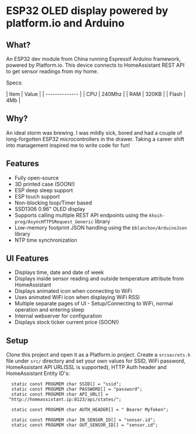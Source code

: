# ESP32 OLED display powered by platform.io and Arduino

## What?

An ESP32 dev module from China running Espressif Arduino framework, powered by Platform.io. This device connects to HomeAssistant REST API to get sensor readings from my home.

Specs:

| Item  | Value  |
| -------------- |
| CPU   | 240Mhz |
| RAM   | 320KB  |
| Flash | 4Mb    |

## Why?

An ideal storm was brewing. I was mildly sick, bored and had a couple of long-forgotten ESP32 microcontrollers in the drawer. Taking a career shift into management inspired me to write code for fun!

## Features

 - Fully open-source
 - 3D printed case (SOON!)
 - ESP deep sleep support
 - ESP touch support
 - Non-blocking loop/Timer based
 - SSD1306 0.96" OLED display
 - Supports calling multiple REST API endpoints using the `khoih-prog/AsyncHTTPSRequest_Generic` library
 - Low-memory footprint JSON handling using the `bblanchon/ArduinoJson` library
 - NTP time synchronization

 ## UI Features
  - Displays time, date and date of week 
  - Displays inside sensor reading and outside temperature attribute from HomeAssistant
  - Displays animated icon when connecting to WiFi
  - Uses animated WiFi icon when displaying WiFi RSSI
  - Multiple separate pages of UI - Setup/Connecting to WiFi, normal operation and entering sleep
  - Internal webserver for configuration
  - Displays stock ticker current price (SOON!)

## Setup

Clone this project and open it as a Platform.io project. Create a `srcsecrets.h` file under `src/` directory and set your own values for SSID, WiFi password, HomeAssistant API URL(SSL is supported), HTTP Auth header and HomeAssistant Entity ID's:

```
  static const PROGMEM char SSID[] = "ssid";
  static const PROGMEM char PASSWORD[] = "password";
  static const PROGMEM char API_URL[] =
 "http://homeassistant.ip:8123/api/states/";

  static const PROGMEM char AUTH_HEADER[] = " Bearer MyToken";

  static const PROGMEM char IN_SENSOR_ID[] = "sensor.id";
  static const PROGMEM char OUT_SENSOR_ID[] = "sensor.id";
```
